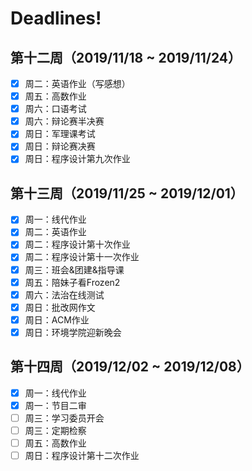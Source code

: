 # Deadlines!

## 第十二周（2019/11/18 ~ 2019/11/24）
- [x] 周二：英语作业（写感想）
- [x] 周五：高数作业
- [x] 周六：口语考试
- [x] 周六：辩论赛半决赛
- [x] 周日：军理课考试
- [x] 周日：辩论赛决赛
- [x] 周日：程序设计第九次作业
## 第十三周（2019/11/25 ~ 2019/12/01）
- [x] 周一：线代作业
- [x] 周二：英语作业
- [x] 周二：程序设计第十次作业
- [x] 周二：程序设计第十一次作业
- [x] 周三：班会&团建&指导课
- [x] 周五：陪妹子看Frozen2
- [x] 周六：法治在线测试
- [x] 周日：批改网作文
- [x] 周日：ACM作业
- [x] 周日：环境学院迎新晚会
## 第十四周（2019/12/02 ~ 2019/12/08）
- [x] 周一：线代作业
- [x] 周一：节目二审
- [ ] 周三：学习委员开会
- [ ] 周三：定期检察
- [ ] 周五：高数作业
- [ ] 周日：程序设计第十二次作业